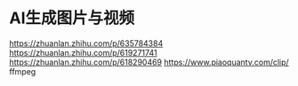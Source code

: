 
# AI生成图片与视频

<https://zhuanlan.zhihu.com/p/635784384>
<https://zhuanlan.zhihu.com/p/619271741>
<https://zhuanlan.zhihu.com/p/618290469>
<https://www.piaoquantv.com/clip/>
ffmpeg
